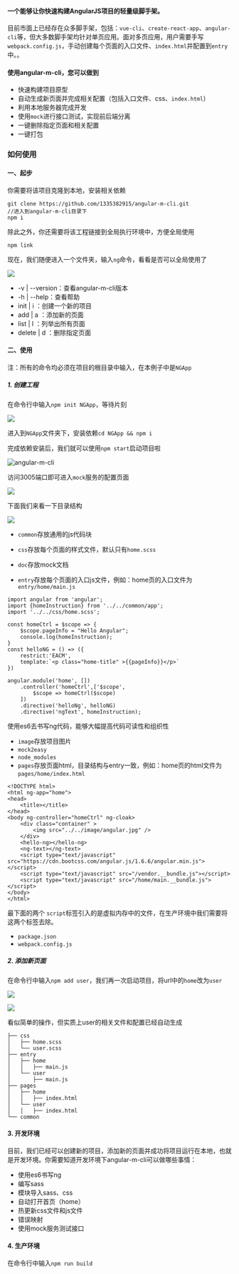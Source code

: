 #### 一个能够让你快速构建AngularJS项目的轻量级脚手架。
目前市面上已经存在众多脚手架，包括：`vue-cli`、`create-react-app`、`angular-cli`等，但大多数脚手架均针对单页应用。面对多页应用，用户需要手写 `webpack.config.js`，手动创建每个页面的入口文件、`index.html`并配置到`entry`中。。
#### 使用angular-m-cli，您可以做到
* 快速构建项目原型
* 自动生成新页面并完成相关配置（包括入口文件、css、`index.html`）
* 利用本地服务器完成开发
* 使用`mock`进行接口测试，实现前后端分离
* 一键删除指定页面和相关配置
* 一键打包

### 如何使用
 #### 一、起步
你需要将该项目克隆到本地，安装相关依赖
```
git clone https://github.com/1335382915/angular-m-cli.git
//进入到angular-m-cli目录下
npm i
```

除此之外，你还需要将该工程链接到全局执行环境中，方便全局使用
```
npm link
```

现在，我们随便进入一个文件夹，输入`ng`命令，看看是否可以全局使用了

![](http://upload-images.jianshu.io/upload_images/1495096-6399e6a2495d7741.png?imageMogr2/auto-orient/strip%7CimageView2/2/w/1240)

* -v | --version：查看angular-m-cli版本
* -h | --help：查看帮助
* init | i  <projectName>：创建一个新的项目
* add | a  <pageName>：添加新的页面
* list | l ：列举出所有页面
* delete | d <pageName>：删除指定页面

#### 二、使用
注：所有的命令均必须在项目的根目录中输入，在本例子中是`NGApp`
##### 1. 创建工程

在命令行中输入`npm init NGApp`，等待片刻

![](http://upload-images.jianshu.io/upload_images/1495096-04c154cffc6bd046.png?imageMogr2/auto-orient/strip%7CimageView2/2/w/1240)

进入到`NGApp`文件夹下，安装依赖`cd NGApp && npm i`

完成依赖安装后，我们就可以使用`npm start`启动项目啦

![angular-m-cli](http://upload-images.jianshu.io/upload_images/1495096-bb4e61b121dfd594.png?imageMogr2/auto-orient/strip%7CimageView2/2/w/1240)

访问3005端口即可进入`mock`服务的配置页面

![](http://upload-images.jianshu.io/upload_images/1495096-80206821e105aba0.png?imageMogr2/auto-orient/strip%7CimageView2/2/w/1240)

下面我们来看一下目录结构

![](http://upload-images.jianshu.io/upload_images/1495096-4142b17ce01198e0.png?imageMogr2/auto-orient/strip%7CimageView2/2/w/1240)

* `common`存放通用的js代码块
* `css`存放每个页面的样式文件，默认只有`home.scss`

* `doc`存放mock文档
* `entry`存放每个页面的入口js文件，例如：home页的入口文件为`entry/home/main.js`
```
import angular from 'angular';
import {homeInstruction} from '../../common/app';
import '../../css/home.scss';

const homeCtrl = $scope => {
	$scope.pageInfo = "Hello Angular";
	console.log(homeInstruction);
}
const helloNG = () => ({
	restrict:'EACM',
	template:`<p class="home-title" >{{pageInfo}}</p>`
})

angular.module('home', [])
	.controller('homeCtrl',['$scope', 
		$scope => homeCtrl($scope)
	])
	.directive('helloNg', helloNG)
	.directive('ngText', homeInstruction);
```
使用es6去书写ng代码，能够大幅提高代码可读性和组织性
* `image`存放项目图片
* `mock2easy`
*   `node_modules`
* `pages`存放页面html，目录结构与entry一致，例如：home页的html文件为`pages/home/index.html`
```
<!DOCTYPE html>
<html ng-app="home">
<head>
	<title></title>
</head>
<body ng-controller="homeCtrl" ng-cloak>
	<div class="container" >
		<img src="../../image/angular.jpg" />
	</div>
	<hello-ng></hello-ng>
	<ng-text></ng-text>
	<script type="text/javascript" src="https://cdn.bootcss.com/angular.js/1.6.6/angular.min.js"></script>
	<script type="text/javascript" src="/vendor.__bundle.js"></script>
	<script type="text/javascript" src="/home/main.__bundle.js"></script>
</body>
</html>
```
最下面的两个 `script`标签引入的是虚拟内存中的文件，在生产环境中我们需要将这两个标签去除。
* `package.json`
* `webpack.config.js`
##### 2. 添加新页面
在命令行中输入`npm add user`，我们再一次启动项目，将url中的`home`改为`user`

![](http://upload-images.jianshu.io/upload_images/1495096-491d9bfd3203d6f3.png?imageMogr2/auto-orient/strip%7CimageView2/2/w/1240)

![](http://upload-images.jianshu.io/upload_images/1495096-0162f9cab02c9a7a.png?imageMogr2/auto-orient/strip%7CimageView2/2/w/1240)

看似简单的操作，但实质上user的相关文件和配置已经自动生成
```
├── css
│   ├── home.scss
│   └── user.scss
├── entry
│   ├── home
│   │   ├── main.js
│   └── user
│       ├── main.js
├── pages
│   ├── home
│   │   ├── index.html
│   └── user
│   │   ├── index.html
└── common
```

#### 3. 开发环境
目前，我们已经可以创建新的项目，添加新的页面并成功将项目运行在本地，也就是开发环境。你需要知道开发环境下angular-m-cli可以做哪些事情：
* 使用es6书写ng
* 编写sass
* 模块导入sass、css
* 自动打开首页（home）
* 热更新css文件和js文件
* 错误映射
* 使用mock服务测试接口

#### 4. 生产环境
在命令行中输入`npm run build`


